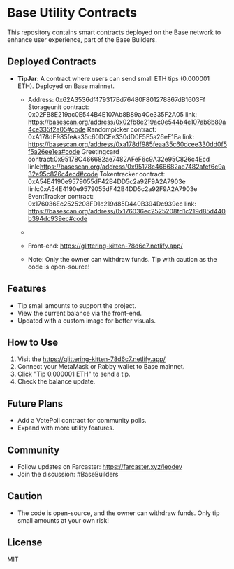 # Base Utility Contracts

This repository contains smart contracts deployed on the Base network to enhance user experience, part of the Base Builders.

## Deployed Contracts
- **TipJar**: A contract where users can send small ETH tips (0.000001 ETH). Deployed on Base mainnet.
  - Address: 0x62A3536df479317Bd76480F801278867dB1603Ff
Storageunit contract: 0x02FB8E219ac0E544B4E107Ab8B89a4Ce335F2A05 link: https://basescan.org/address/0x02fb8e219ac0e544b4e107ab8b89a4ce335f2a05#code
Randompicker contract: 0xA178dF985feAa35c60DCEe330dD0F5F5a26eE1Ea   link: https://basescan.org/address/0xa178df985feaa35c60dcee330dd0f5f5a26ee1ea#code
Greetingcard contract:0x95178C466682ae7482AFeF6c9A32e95C826c4Ecd   link:https://basescan.org/address/0x95178c466682ae7482afef6c9a32e95c826c4ecd#code
Tokentracker contract: 0xA54E4190e9579055dF42B4DD5c2a92F9A2A7903e  link:0xA54E4190e9579055dF42B4DD5c2a92F9A2A7903e
EventTracker contract:  0x176036Ec2525208FD1c219d85D440B394Dc939ec  link: https://basescan.org/address/0x176036ec2525208fd1c219d85d440b394dc939ec#code

  - 
  - Front-end: https://glittering-kitten-78d6c7.netlify.app/
  - Note: Only the owner can withdraw funds. Tip with caution as the code is open-source!

## Features
- Tip small amounts to support the project.
- View the current balance via the front-end.
- Updated with a custom image for better visuals.

## How to Use
1. Visit the https://glittering-kitten-78d6c7.netlify.app/
2. Connect your MetaMask or Rabby wallet to Base mainnet.
3. Click "Tip 0.000001 ETH" to send a tip.
4. Check the balance update.

## Future Plans
- Add a VotePoll contract for community polls.
- Expand with more utility features.

## Community
- Follow updates on Farcaster: https://farcaster.xyz/leodev
- Join the discussion: #BaseBuilders

## Caution
- The code is open-source, and the owner can withdraw funds. Only tip small amounts at your own risk!

## License
MIT
